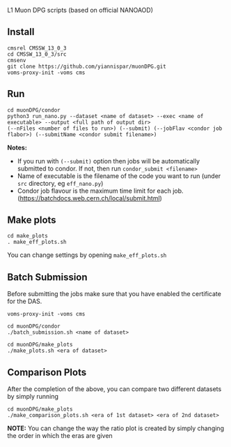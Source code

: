 L1 Muon DPG scripts (based on official NANOAOD)  

Install  
-------  
```  
cmsrel CMSSW_13_0_3  
cd CMSSW_13_0_3/src  
cmsenv  
git clone https://github.com/yiannispar/muonDPG.git  
voms-proxy-init -voms cms 
```  
Run  
---  
```  
cd muonDPG/condor  
python3 run_nano.py --dataset <name of dataset> --exec <name of executable> --output <full path of output dir>  
(--nFiles <number of files to run>) (--submit) (--jobFlav <condor job flabor>) (--submitName <condor submit filename>)  
```  
**Notes:**  
- If you run with ```(--submit)``` option then jobs will be automatically submitted to condor. If not, then run ```condor_submit <filename>```  
- Name of executable is the filename of the code you want to run (under ```src``` directory, eg ```eff_nano.py```)  
- Condor job flavour is the maximum time limit for each job. (https://batchdocs.web.cern.ch/local/submit.html)  

Make plots  
----------  
```  
cd make_plots  
. make_eff_plots.sh  
```  
You can change settings by opening ```make_eff_plots.sh```   


Batch Submission
----------
Before submitting the jobs make sure that you have enabled the certificate for the DAS.

```
voms-proxy-init -voms cms 
```

```
cd muonDPG/condor
./batch_submission.sh <name of dataset>
```

```
cd muonDPG/make_plots
./make_plots.sh <era of dataset>
```

Comparison Plots
----------
After the completion of the above, you can compare two different datasets by simply running 

```
cd muonDPG/make_plots
./make_comparison_plots.sh <era of 1st dataset> <era of 2nd dataset>
```
**NOTE:** You can change the way the ratio plot is created by simply changing the order in which the eras are given
